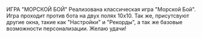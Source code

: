 ИГРА "МОРСКОЙ БОЙ"
Реализована классическая игра "Морской Бой". Игра проходит против бота на двух полях 10х10. 
Так же, присутсвуют другие окна, такие как "Настройки" и "Рекорды", а так же базовые возможности персонализации.
Желаю удачи!
